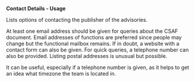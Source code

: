 **Contact Details - Usage**

Lists options of contacting the publisher of the advisories.

At least one email address should be given for queries about the CSAF document.
Email addresses of functions are preferred since people may change but the functional mailbox remains.
If in doubt, a website with a contact form can also be given.
For quick queries, a telephone number can also be provided.
Listing postal addresses is unusual but possible.

It can be useful, especially if a telephone number is given, as it helps to get an idea what timezone the team is located in.
